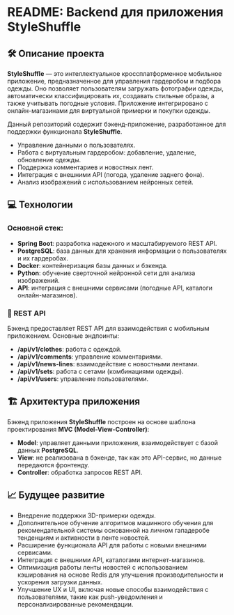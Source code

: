 # README: Backend для приложения **StyleShuffle**

## 🛠️ Описание проекта

**StyleShuffle** — это интеллектуальное кроссплатформенное мобильное приложение, предназначенное для управления гардеробом и подбора одежды. Оно позволяет пользователям загружать фотографии одежды, автоматически классифицировать их, создавать стильные образы, а также учитывать погодные условия. Приложение интегрировано с онлайн-магазинами для виртуальной примерки и покупки одежды.

Данный репозиторий содержит бэкенд-приложение, разработанное для поддержки функционала **StyleShuffle**. 
- Управление данными о пользователях.
- Работа с виртуальным гардеробом: добавление, удаление, обновление одежды.
- Поддержка комментариев и новостных лент.
- Интеграция с внешними API (погода, удаление заднего фона).
- Анализ изображений с использованием нейронных сетей.

## 💻 Технологии

### Основной стек:
- **Spring Boot**: разработка надежного и масштабируемого REST API.
- **PostgreSQL**: база данных для хранения информации о пользователях и их гардеробах.
- **Docker**: контейнеризация базы данных и бэкенда.
- **Python**: обучение сверточной нейронной сети для анализа изображений.
- **API**: интеграция с внешними сервисами (погодные API, каталоги онлайн-магазинов).

### 📡 REST API

Бэкенд предоставляет REST API для взаимодействия с мобильным приложением. Основные эндпоинты:

- **/api/v1/clothes**: работа с одеждой.
- **/api/v1/comments**: управление комментариями.
- **/api/v1/news-lines**: взаимодействие с новостными лентами.
- **/api/v1/sets**: работа с сетами (комбинациями одежды).
- **/api/v1/users**: управление пользователями.



## 🏗️ Архитектура приложения

Бэкенд приложения **StyleShuffle** построен на основе шаблона проектирования **MVC (Model-View-Controller)**:

- **Model**: управляет данными приложения, взаимодействует с базой данных **PostgreSQL**.
- **View**: не реализована в бэкенде, так как это API-сервис, но данные передаются фронтенду.
- **Controller**: обработка запросов REST API.



## 📈 Будущее развитие

- Внедрение поддержки 3D-примерки одежды.
- Дополнительное обучение алгоритмов машинного обучения для рекомендательной системы основанной на личном гападеробе тенденциям и активности в ленте новостей.
- Расширение функционала API для работы с новыми внешними сервисами.
- Интеграция с внешними API, каталогами интернет-магазинов.
- Оптимизация работы ленты новостей с использованием кэширования на основе Redis для улучшения производительности и ускорения загрузки данных.
- Улучшение UX и UI, включая новые способы взаимодействия с пользователями, такие как push-уведомления и персонализированные рекомендации.

